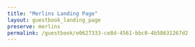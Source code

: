 ```yaml
---
title: "Merlins Landing Page"
layout: guestbook_landing_page
preserve: merlins
permalink: /guestbook/e0627333-ce8d-4561-bbc0-4b58631267d2
---
```

